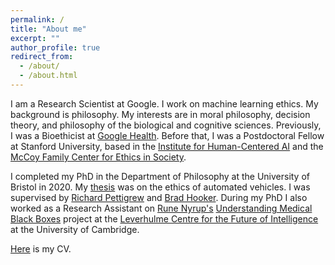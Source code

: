 ```yaml
---
permalink: /
title: "About me"
excerpt: ""
author_profile: true
redirect_from: 
  - /about/
  - /about.html
---
```


I am a Research Scientist at Google. I work on machine learning ethics. My background is philosophy. My interests are in moral philosophy, decision theory, and philosophy of the biological and cognitive sciences. Previously, I was a Bioethicist at [Google Health](https://health.google). Before that, I was a Postdoctoral Fellow at Stanford University, based in the [Institute for Human-Centered AI](https://hai.stanford.edu/) and the [McCoy Family Center for Ethics in Society](https://ethicsinsociety.stanford.edu/). 

I completed my PhD in the Department of Philosophy at the University of Bristol in 2020. My [thesis](https://research-information.bris.ac.uk/ws/portalfiles/portal/243368588/Pure_Thesis.pdf) was on the ethics of automated vehicles. I was supervised by [Richard Pettigrew](https://richardpettigrew.com/) and [Brad Hooker](https://en.wikipedia.org/wiki/Brad_Hooker). During my PhD I also worked as a Research Assistant on [Rune Nyrup's](https://sites.google.com/view/runenyrup/home?pli=1) [Understanding Medical Black Boxes](http://lcfi.ac.uk/projects/ai-trust-and-society/medical-black-boxes-and-ai-explainability/) project at the [Leverhulme Centre for the Future of Intelligence](https://lcfi.ac.uk) at the University of Cambridge.

[Here](https://geoffkeeling.github.io/files/CV.pdf) is my CV.
